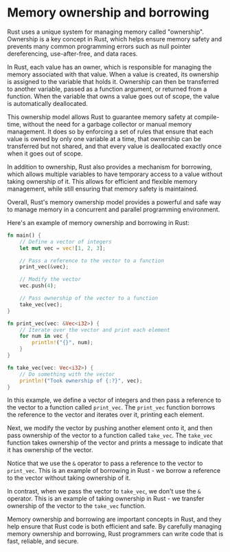 # Memory ownership and borrowing

Rust uses a unique system for managing memory called "ownership". Ownership is a key concept in Rust, which helps ensure memory safety and prevents many common programming errors such as null pointer dereferencing, use-after-free, and data races.

In Rust, each value has an owner, which is responsible for managing the memory associated with that value. When a value is created, its ownership is assigned to the variable that holds it. Ownership can then be transferred to another variable, passed as a function argument, or returned from a function. When the variable that owns a value goes out of scope, the value is automatically deallocated.

This ownership model allows Rust to guarantee memory safety at compile-time, without the need for a garbage collector or manual memory management. It does so by enforcing a set of rules that ensure that each value is owned by only one variable at a time, that ownership can be transferred but not shared, and that every value is deallocated exactly once when it goes out of scope.

In addition to ownership, Rust also provides a mechanism for borrowing, which allows multiple variables to have temporary access to a value without taking ownership of it. This allows for efficient and flexible memory management, while still ensuring that memory safety is maintained.

Overall, Rust's memory ownership model provides a powerful and safe way to manage memory in a concurrent and parallel programming environment.

Here's an example of memory ownership and borrowing in Rust:

```rust
fn main() {
    // Define a vector of integers
    let mut vec = vec![1, 2, 3];

    // Pass a reference to the vector to a function
    print_vec(&vec);

    // Modify the vector
    vec.push(4);

    // Pass ownership of the vector to a function
    take_vec(vec);
}

fn print_vec(vec: &Vec<i32>) {
    // Iterate over the vector and print each element
    for num in vec {
        println!("{}", num);
    }
}

fn take_vec(vec: Vec<i32>) {
    // Do something with the vector
    println!("Took ownership of {:?}", vec);
}
```

In this example, we define a vector of integers and then pass a reference to the vector to a function called `print_vec`. The `print_vec` function borrows the reference to the vector and iterates over it, printing each element.

Next, we modify the vector by pushing another element onto it, and then pass ownership of the vector to a function called `take_vec`. The `take_vec` function takes ownership of the vector and prints a message to indicate that it has ownership of the vector.

Notice that we use the `&` operator to pass a reference to the vector to `print_vec`. This is an example of borrowing in Rust - we borrow a reference to the vector without taking ownership of it.

In contrast, when we pass the vector to `take_vec`, we don't use the `&` operator. This is an example of taking ownership in Rust - we transfer ownership of the vector to the `take_vec` function.

Memory ownership and borrowing are important concepts in Rust, and they help ensure that Rust code is both efficient and safe. By carefully managing memory ownership and borrowing, Rust programmers can write code that is fast, reliable, and secure.
